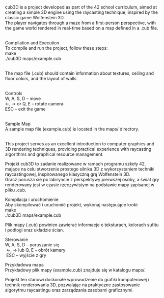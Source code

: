 cub3D is a project developed as part of the 42 school curriculum, aimed at creating a simple 3D engine using the raycasting technique, inspired by the classic game Wolfenstein 3D.<br> The player navigates through a maze from a first-person perspective, with the game world rendered in real-time based on a map defined in a .cub file.<br>​

Compilation and Execution<br>
To compile and run the project, follow these steps:<br> make<br> ./cub3D maps/example.cub<br>​

The map file (.cub) should contain information about textures, ceiling and floor colors, and the layout of walls.<br>​

Controls <br>
W, A, S, D – move<br> ←, → or Q, E – rotate camera<br> ESC – exit the game<br>​

Sample Map<br>
A sample map file (example.cub) is located in the maps/ directory.<br>​

This project serves as an excellent introduction to computer graphics and 3D rendering techniques, providing practical experience with raycasting algorithms and graphical resource management.<br>



Projekt cub3D to zadanie realizowane w ramach programu szkoły 42, mające na celu stworzenie prostego silnika 3D z wykorzystaniem techniki raycastingowej, inspirowanego klasyczną grą Wolfenstein 3D.<br>
Gracz porusza się po labiryncie z perspektywy pierwszej osoby, a świat gry renderowany jest w czasie rzeczywistym na podstawie mapy zapisanej w pliku .cub.<br>

Kompilacja i uruchomienie <br>
Aby skompilować i uruchomić projekt, wykonaj następujące kroki:<br>
make<br>
./cub3D maps/example.cub<br>

Plik mapy (.cub) powinien zawierać informacje o teksturach, kolorach sufitu i podłogi oraz układzie ścian.<br>

Sterowanie<br>
W, A, S, D – poruszanie się<br>​
←, → lub Q, E – obrót kamery<br>​
ESC – wyjście z gry<br>

Przykładowa mapa<br>
Przykładowy plik mapy (example.cub) znajduje się w katalogu maps/.<br>

Projekt ten stanowi doskonałe wprowadzenie do grafiki komputerowej i technik renderowania 3D, pozwalając na praktyczne zastosowanie algorytmu raycastingu oraz zarządzania zasobami graficznymi.<br>

